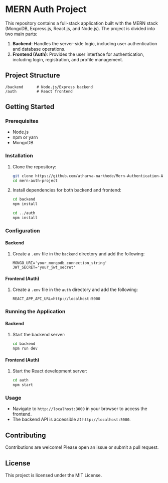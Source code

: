 # MERN Auth Project

This repository contains a full-stack application built with the MERN stack (MongoDB, Express.js, React.js, and Node.js). The project is divided into two main parts:

1. **Backend**: Handles the server-side logic, including user authentication and database operations.
2. **Frontend (Auth)**: Provides the user interface for authentication, including login, registration, and profile management.

## Project Structure

```
/backend      # Node.js/Express backend
/auth         # React frontend
```
## Getting Started

### Prerequisites

- Node.js
- npm or yarn
- MongoDB

### Installation

1. Clone the repository:
   ```sh
   git clone https://github.com/atharva-narkhede/Mern-Authentication-App.git
   cd mern-auth-project

2. Install dependencies for both backend and frontend:
   ```sh
   cd backend
   npm install

   cd ../auth
   npm install
   ```

### Configuration

#### Backend

1. Create a `.env` file in the `backend` directory and add the following:
   ```env
   MONGO_URI='your_mongodb_connection_string'
   JWT_SECRET='your_jwt_secret'
   ```

#### Frontend (Auth)

1. Create a `.env` file in the `auth` directory and add the following:
   ```env
   REACT_APP_API_URL=http://localhost:5000
   ```

### Running the Application

#### Backend

1. Start the backend server:
   ```sh
   cd backend
   npm run dev
   ```

#### Frontend (Auth)

1. Start the React development server:
   ```sh
   cd auth
   npm start
   ```

### Usage

- Navigate to `http://localhost:3000` in your browser to access the frontend.
- The backend API is accessible at `http://localhost:5000`.

## Contributing

Contributions are welcome! Please open an issue or submit a pull request.

## License

This project is licensed under the MIT License.
